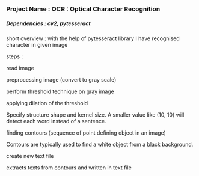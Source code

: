 ### Project Name : OCR : Optical Character Recognition 

##### Dependencies : cv2, pytesseract

short overview : with the help of pytesseract library I have recognised character in given image

steps :

read image

preprocessing image (convert to gray scale)

perform threshold technique on gray image

applying dilation of the threshold

Specify structure shape and kernel size. A smaller value like (10, 10) will detect each word instead of a sentence.

finding contours (sequence of point defining object in an image)

Contours are typically used to find a white object from a black background.

create new text file

extracts texts from contours and written in text file
